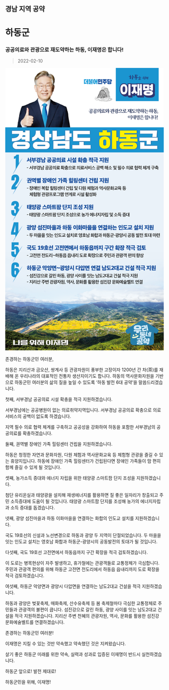 ## 경남 지역 공약

# 하동군

### 공공의료와 관광으로 재도약하는 하동, 이재명은 합니다!
> 2022-02-10

![하동군 지역공약](./005_016_015.png)

존경하는 하동군민 여러분,

 

하동은 지리산과 금오산, 쌍계사 등 관광자원이 풍부한 고장이자 1200년 간 차(茶)를 재배해 온 우리나라의 대표적인 전통차 생산지이기도 합니다. 하동의 역사문화자원을 기반으로 하동군민 여러분의 삶의 질을 높일 수 있도록 ‘하동 발전 6대 공약’을 말씀드리겠습니다.

 

 

첫째, 서부경남 공공의료 시설 확충을 적극 지원하겠습니다.

서부경남에는 공공병원이 없는 의료취약지역입니다. 서부경남 공공의료 확충으로 의료서비스의 공백이 없도록 하겠습니다. 

지역 필수 의료 협력 체계를 구축하고 공공성을 강화하여 하동을 포함한 서부경남의 공공의료를 확충하겠습니다. 

 

둘째, 권역별 장애인 가족 힐링센터 건립을 지원하겠습니다.

하동은 청정한 자연과 문화자원, 다원 체험과 역사문화교육 등 체험형 관광을 즐길 수 있는 휴양지입니다. 하동에 장애인 가족 힐링센터가 건립된다면 장애인 가족들이 맘 편히 함께 즐길 수 있게 될 것입니다. 

 

셋째, 농가소득 증대와 에너지 자립을 위한 태양광 스마트팜 단지 조성을 지원하겠습니다.

첨단 유리온실과 태양광을 설치해 재생에너지를 활용하면 질 좋은 일자리가 창출되고 주민 소득증대에 도움이 될 것입니다. 태양광 스마트팜 단지를 조성해 농가의 에너지자립과 소득 증대를 돕겠습니다. 

 

넷째, 광양 섬진마을과 하동 이화마을을 연결하는 화합의 인도교 설치를 지원하겠습니다.

국도 19호선의 신설과 노선변경으로 하동과 광양 두 지역이 단절되었습니다. 두 마을을 잇는 인도교 설치는 영호남 화합과 하동군-광양시의 공동발전의 토대가 될 것입니다. 

 

다섯째, 국도 19호선 고전면에서 하동읍까지 구간 확장을 적극 검토하겠습니다.

이 도로는 병목현상이 자주 발생하고, 휴가철에는 관광객들로 교통정체가 극심합니다. 주민과 관광객 편의를 위해 하동군 고전면 전도리에서 하동읍 읍내리까지 도로 확장을 적극 검토하겠습니다.  

 

여섯째, 하동군 악양면과 광양시 다압면을 연결하는 남도2대교 건설을 적극 지원하겠습니다. 

하동과 광양은 벚꽃축제, 매화축제, 산수유축제 등 봄 축제철마다 극심한 교통정체로 주민들과 관광객의 불편이 큽니다. 섬진강으로 갈린 하동, 광양 사이를 잇는 남도2대교 건설을 적극 지원하겠습니다. 지리산 주변 천혜의 관광자원, 역사, 문화를 활용한 섬진강 문화예술벨트를 연결하겠습니다. 

 

존경하는 하동군민 여러분!

이재명은 지킬 수 있는 것만 약속했고 약속했던 것은 지켜왔습니다.

살기 좋은 하동군 미래를 위한 약속, 실력과 성과로 입증된 이재명이 반드시 실천하겠습니다.

 

하동군 앞으로! 발전 제대로! 

하동군민을 위해, 이재명! 

						